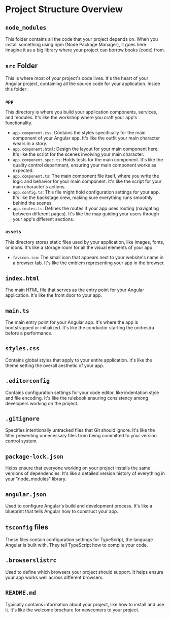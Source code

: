 # Project Structure Overview

## `node_modules`

This folder contains all the code that your project depends on. When you install something using npm (Node Package Manager), it goes here. Imagine it as a big library where your project can borrow books (code) from.

## `src` Folder

This is where most of your project's code lives. It's the heart of your Angular project, containing all the source code for your application. Inside this folder:

### `app`

This directory is where you build your application components, services, and modules. It's like the workshop where you craft your app's functionality.

- `app.component.css`: Contains the styles specifically for the main component of your Angular app. It's like the outfit your main character wears in a story.
- `app.component.html`: Design the layout for your main component here. It's like the script for the scenes involving your main character.
- `app.component.spec.ts`: Holds tests for the main component. It's like the quality control department, ensuring your main component works as expected.
- `app.component.ts`: The main component file itself, where you write the logic and behavior for your main component. It's like the script for your main character's actions.
- `app.config.ts`: This file might hold configuration settings for your app. It's like the backstage crew, making sure everything runs smoothly behind the scenes.
- `app.routes.ts`: Defines the routes if your app uses routing (navigating between different pages). It's like the map guiding your users through your app's different sections.

### `assets`

This directory stores static files used by your application, like images, fonts, or icons. It's like a storage room for all the visual elements of your app.

- `favicon.ico`: The small icon that appears next to your website's name in a browser tab. It's like the emblem representing your app in the browser.

## `index.html`

The main HTML file that serves as the entry point for your Angular application. It's like the front door to your app.

## `main.ts`

The main entry point for your Angular app. It's where the app is bootstrapped or initialized. It's like the conductor starting the orchestra before a performance.

## `styles.css`

Contains global styles that apply to your entire application. It's like the theme setting the overall aesthetic of your app.

## `.editorconfig`

Contains configuration settings for your code editor, like indentation style and file encoding. It's like the rulebook ensuring consistency among developers working on the project.

## `.gitignore`

Specifies intentionally untracked files that Git should ignore. It's like the filter preventing unnecessary files from being committed to your version control system.

## `package-lock.json`

Helps ensure that everyone working on your project installs the same versions of dependencies. It's like a detailed version history of everything in your "node_modules" library.

## `angular.json`

Used to configure Angular's build and development process. It's like a blueprint that tells Angular how to construct your app.

## `tsconfig` files

These files contain configuration settings for TypeScript, the language Angular is built with. They tell TypeScript how to compile your code.

## `.browserslistrc`

Used to define which browsers your project should support. It helps ensure your app works well across different browsers.

## `README.md`

Typically contains information about your project, like how to install and use it. It's like the welcome brochure for newcomers to your project.
